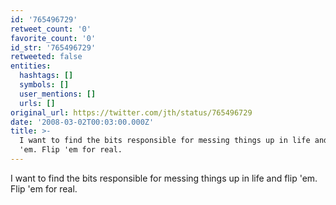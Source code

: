 ```yaml
---
id: '765496729'
retweet_count: '0'
favorite_count: '0'
id_str: '765496729'
retweeted: false
entities:
  hashtags: []
  symbols: []
  user_mentions: []
  urls: []
original_url: https://twitter.com/jth/status/765496729
date: '2008-03-02T00:03:00.000Z'
title: >-
  I want to find the bits responsible for messing things up in life and flip
  'em. Flip 'em for real.
---
```


I want to find the bits responsible for messing things up in life and flip 'em. Flip 'em for real.